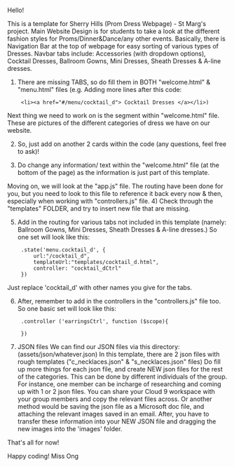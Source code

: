 Hello! 

This is a template for Sherry Hills (Prom Dress Webpage) - St Marg's project.
Main Website Design is for students to take a look at the different fashion styles for Proms/Dinner&Dance/any other events.
Basically, there is Navigation Bar at the top of webpage for easy sorting of various types of Dresses.
Navbar tabs include: Accessories (with dropdown options), Cocktail Dresses, Ballroom Gowns, Mini Dresses, Sheath Dresses & A-line dresses.

1) There are missing TABS, so do fill them in BOTH "welcome.html" & "menu.html" files (e.g. Adding more lines after this code: 

        <li><a href="#/menu/cocktail_d"> Cocktail Dresses </a></li>) 

Next thing we need to work on is the <!--Pictures--> segment within "welcome.html" file. These are pictures of the different categories of dress we have on our website. 

2) So, just add on another 2 cards within the code (any questions, feel free to ask)! 

3) Do change any information/ text within the "welcome.html" file (at the bottom of the page) as the information is just part of this template.

Moving on, we will look at the "app.js" file. 
The routing have been done for you, but you need to look to this file to reference it back every now & then, especially when working with "controllers.js" file.
4) Check through the "templates" FOLDER, and try to insert new file that are missing. 

5) Add in the routing for various tabs not included in this template (namely: Ballroom Gowns, Mini Dresses, Sheath Dresses & A-line dresses.)
So one set will look like this: 

        .state('menu.cocktail_d', {
    		url:"/cocktail_d",
    		templateUrl:"templates/cocktail_d.html",
    		controller: "cocktail_dCtrl"
    	}) 
Just replace 'cocktail_d' with other names you give for the tabs.

6) After, remember to add in the controllers in the "controllers.js" file too.
So one basic set will look like this: 
                        
        .controller ('earringsCtrl', function ($scope){
                        
        })

7) JSON files
We can find our JSON files via this directory: (assets/json/whatever.json)
In this template, there are 2 json files with rough templates ("c_necklaces.json" 
& "s_necklaces.json" files) Do fill up more things for each json file, and create NEW json files for the rest of the categories.
This can be done by different individuals of the group. For instance, one member can be incharge of researching and coming up with 1 or 2 json files. 
You can share your Cloud 9 workspace with your group members and copy the relevant files across. Or another method would be saving the json file as a Microsoft doc file, and attaching the relevant images saved in an email. After, you have to transfer these information into your NEW JSON file and dragging the new images into the 'images' folder.

That's all for now! 

Happy coding!
Miss Ong

